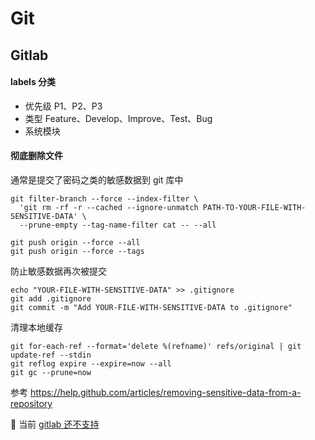 # Git

## Gitlab

#### labels 分类

* 优先级 P1、P2、P3
* 类型 Feature、Develop、Improve、Test、Bug
* 系统模块

#### 彻底删除文件

通常是提交了密码之类的敏感数据到 git 库中

```shell
git filter-branch --force --index-filter \
  'git rm -rf -r --cached --ignore-unmatch PATH-TO-YOUR-FILE-WITH-SENSITIVE-DATA' \
  --prune-empty --tag-name-filter cat -- --all

git push origin --force --all
git push origin --force --tags
```

防止敏感数据再次被提交

```shell
echo "YOUR-FILE-WITH-SENSITIVE-DATA" >> .gitignore
git add .gitignore
git commit -m "Add YOUR-FILE-WITH-SENSITIVE-DATA to .gitignore"
```

清理本地缓存

```shell
git for-each-ref --format='delete %(refname)' refs/original | git update-ref --stdin
git reflog expire --expire=now --all
git gc --prune=now
```

参考 https://help.github.com/articles/removing-sensitive-data-from-a-repository

💊 当前 [gitlab 还不支持](https://gitlab.com/gitlab-org/gitlab-ce/issues/30093)